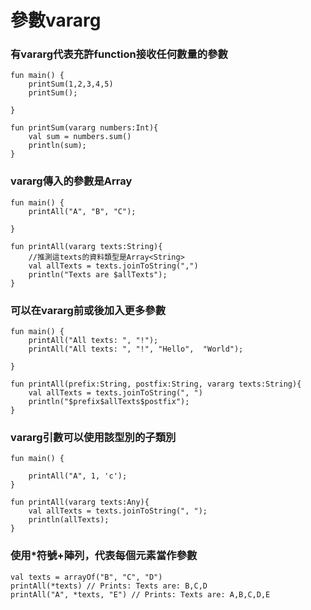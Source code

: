 # 參數vararg
### 有vararg代表充許function接收任何數量的參數
	fun main() {
	    printSum(1,2,3,4,5)
	    printSum();
	    
	}
	
	fun printSum(vararg numbers:Int){
	    val sum = numbers.sum()
	    println(sum);
	}  

### vararg傳入的參數是Array<T>
	fun main() {
	    printAll("A", "B", "C");
	    
	}
	
	fun printAll(vararg texts:String){
	    //推測這texts的資料類型是Array<String>
	    val allTexts = texts.joinToString(",")
	    println("Texts are $allTexts");
	}
	
### 可以在vararg前或後加入更多參數
	fun main() {
	    printAll("All texts: ", "!");
	    printAll("All texts: ", "!", "Hello",  "World");
	    
	}
	
	fun printAll(prefix:String, postfix:String, vararg texts:String){
	    val allTexts = texts.joinToString(", ")
	    println("$prefix$allTexts$postfix");
	}
### vararg引數可以使用該型別的子類別
	fun main() {
	    
	    printAll("A", 1, 'c');
	}
	
	fun printAll(vararg texts:Any){
	    val allTexts = texts.joinToString(", ");
	    println(allTexts);
	}

### 使用*符號+陣列，代表每個元素當作參數

	val texts = arrayOf("B", "C", "D")
	printAll(*texts) // Prints: Texts are: B,C,D
	printAll("A", *texts, "E") // Prints: Texts are: A,B,C,D,E